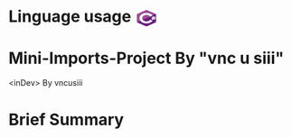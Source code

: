 # Linguage usage <img align="center" alt="Vinicius-Csharp" height="30" width="40" src="https://raw.githubusercontent.com/devicons/devicon/master/icons/csharp/csharp-original.svg">
# Mini-Imports-Project By "vnc u siii"
&lt;inDev> By vncusiii




# Brief Summary 

